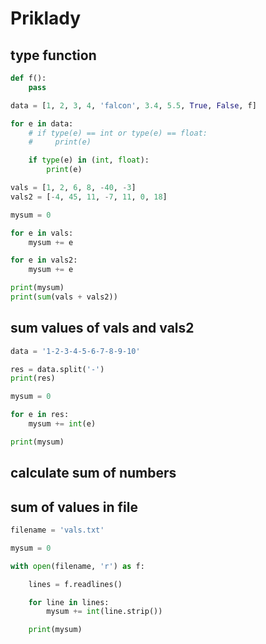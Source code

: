 # Priklady

## type function

```python
def f():
    pass

data = [1, 2, 3, 4, 'falcon', 3.4, 5.5, True, False, f]

for e in data:
    # if type(e) == int or type(e) == float:
    #     print(e)

    if type(e) in (int, float):
        print(e)
```


```python
vals = [1, 2, 6, 8, -40, -3]
vals2 = [-4, 45, 11, -7, 11, 0, 18]

mysum = 0

for e in vals:
    mysum += e

for e in vals2:
    mysum += e

print(mysum)
print(sum(vals + vals2))
```

## sum values of vals and vals2

```python
data = '1-2-3-4-5-6-7-8-9-10'

res = data.split('-')
print(res)

mysum = 0

for e in res:
    mysum += int(e)

print(mysum)
```

## calculate sum of numbers

## sum of values in file

```python
filename = 'vals.txt'

mysum = 0

with open(filename, 'r') as f:

    lines = f.readlines()

    for line in lines:
        mysum += int(line.strip())

    print(mysum)
```
